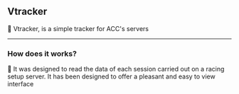 <h2>Vtracker</h2>
<p>&#128308 Vtracker, is a simple tracker for ACC's servers</p>
<hr>
<h3>How does it works?</h3>
<p>&#128302 It was designed to read the data of each session carried out on a racing setup server. It has been designed to offer a pleasant and easy to view interface</p>



